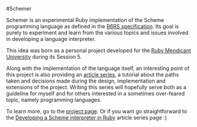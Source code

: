 #Schemer

Schemer is an experimental Ruby implementation of the Scheme programming
language as defined in the [R6RS specification](http://www.r6rs.org/). Its
goal is purely to experiment and learn from the various topics and issues
involved in developing a language interpreter.

This idea was born as a personal project developed for the [Ruby Mendicant
University](http://university.rubymendicant.com) during its Session 5.

Along with the implementation of the language itself, an interesting point of
this project is also providing an [article series](http://txus.github.com/schemer/series), a
tutorial about the paths taken and decisions made during the design,
implementation and extensions of the project. Writing this series will
hopefully serve both as a guideline for myself and for others interested in
a sometimes over-feared topic, namely programming languages.

To learn more, go to the [project page](http://txus.github.com/schemer). Or
if you want go straightforward to the [Developing a Scheme interpreter in Ruby](http://txus.github.com/schemer/series) article series page :)
